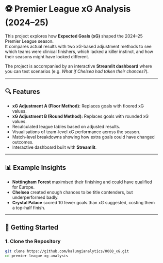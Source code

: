 # ⚽ Premier League xG Analysis (2024–25)

This project explores how **Expected Goals (xG)** shaped the 2024–25 Premier League season.  
It compares actual results with two xG-based adjustment methods to see which teams were clinical finishers, which lacked a killer instinct, and how their seasons might have looked different.

The project is accompanied by an interactive **Streamlit dashboard** where you can test scenarios (e.g. *What if Chelsea had taken their chances?*).

---

## 🔍 Features
- **xG Adjustment A (Floor Method):** Replaces goals with floored xG values.  
- **xG Adjustment B (Round Method):** Replaces goals with rounded xG values.  
- Recalculated league tables based on adjusted results.  
- Visualisations of team-level xG performance across the season.  
- Match-level breakdowns showing how extra goals could have changed outcomes.  
- Interactive dashboard built with **Streamlit**.  

---

## 📊 Example Insights
- **Nottingham Forest** maximised their finishing and could have qualified for Europe.  
- **Chelsea** created enough chances to be title contenders, but underperformed badly.  
- **Crystal Palace** scored 10 fewer goals than xG suggested, costing them a top-half finish.  

---

## 🚀 Getting Started

### 1. Clone the Repository
```bash
git clone https://github.com/kalungianalytics/0008_xG.git
cd premier-league-xg-analysis
